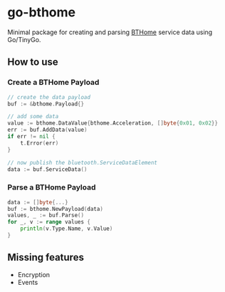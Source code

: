 # go-bthome

Minimal package for creating and parsing [BTHome](https://bthome.io/) service data using Go/TinyGo.

## How to use

### Create a BTHome Payload

```go
// create the data payload
buf := &bthome.Payload{}

// add some data
value := bthome.DataValue{bthome.Acceleration, []byte{0x01, 0x02}}
err := buf.AddData(value)
if err != nil {
    t.Error(err)
}

// now publish the bluetooth.ServiceDataElement
data := buf.ServiceData()
```

### Parse a BTHome Payload

```go
data := []byte{...}
buf := bthome.NewPayload(data)
values, _ := buf.Parse()
for _, v := range values {
	println(v.Type.Name, v.Value)
}
```

## Missing features

- Encryption
- Events
